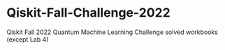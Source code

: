 # Qiskit-Fall-Challenge-2022
Qiskit Fall 2022 Quantum Machine Learning Challenge solved workbooks (except Lab 4)
